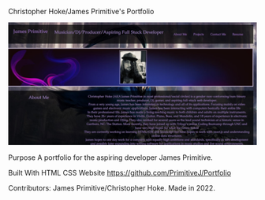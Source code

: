 Christopher Hoke/James Primitive's Portfolio

![Image of Porfolio](assets\images\Portfolioimg.jpg)

Purpose
A portfolio for the aspiring developer James Primitive.

Built With
HTML
CSS
Website
https://github.com/PrimitiveJ/Portfolio

Contributors: 
James Primitive/Christopher Hoke.
Made in 2022. 
